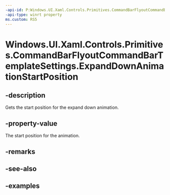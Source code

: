 ```yaml
---
-api-id: P:Windows.UI.Xaml.Controls.Primitives.CommandBarFlyoutCommandBarTemplateSettings.ExpandDownAnimationStartPosition
-api-type: winrt property
ms.custom: RS5
---
```


<!-- Property syntax.
public double ExpandDownAnimationStartPosition { get; }
-->

# Windows.UI.Xaml.Controls.Primitives.CommandBarFlyoutCommandBarTemplateSettings.ExpandDownAnimationStartPosition

## -description

Gets the start position for the expand down animation.

## -property-value

The start position for the animation.

## -remarks

## -see-also

## -examples

